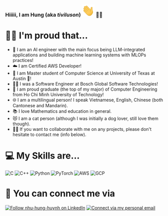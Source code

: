 ### Hiiiii, I am Hung (aka *tiviluson*)  <img src="/assets/wave.gif" width=40px> 👨‍💻 

<!--
**tiviluson/tiviluson** is a ✨ _special_ ✨ repository because its `README.md` (this file) appears on your GitHub profile.

Here are some ideas to get you started:

- 🔭 I’m currently working on ...
- 🌱 I’m currently learning ...
- 👯 I’m looking to collaborate on ...
- 🤔 I’m looking for help with ...
- 💬 Ask me about ...
- 📫 How to reach me: ...
- 😄 Pronouns: ...
- ⚡ Fun fact: ...
-->
# 🙆‍♂️ I'm proud that...
- 🤖 I am an AI engineer with the main focus being LLM-integrated applications and building machine learning systems with MLOPs practices!
- ☁️ I am Certified AWS Developer!
- 📜 I am Master student of Computer Science at University of Texas at Austin 🐂!
- 👨‍💻 I was a Software Engineer at Bosch Global Software Technologies!
- 📜 I am proud graduate (the top of my major) of Computer Engineering from Ho Chi Minh University of Technology!
- 🌐 I am a multilingual person! I speak Vietnamese, English, Chinese (both Cantonese and Mandarin).
- 📚 I love Mathematics and education in general.
- 😻 I am a cat person (although I was initially a dog lover, still love them though).
- 🤝🏼 If you want to collaborate with me on any projects, please don't hesitate to contact me (info below).

# 💻 My Skills are...
<img alt="C" src="https://img.shields.io/badge/C-%2300599C.svg?&style=flat&logo=c&logoColor=white"/> <img alt="C++" src="https://img.shields.io/badge/C++-%2300599C.svg?&style=flat&logo=c%2B%2B&ogoColor=white"/> <img alt="Python" src="https://img.shields.io/badge/Python-%2314354C.svg?&style=flat&logo=python&logoColor=white"/> <img alt="PyTorch" src="https://img.shields.io/badge/PyTorch-f3f3f3?style=flat&logo=pytorch&logoColor=orange" /> 	 <img alt="AWS" src="https://img.shields.io/badge/AWS-orange?style=plastic&logo=amazonwebservices" /> <img alt="GCP" src="https://img.shields.io/badge/GCP-blue?style=plastic&logo=googlecloud&logoColor=yellow" />

# 📇 You can connect me via
[<img src="https://img.shields.io/badge/linkedin-%230077B5.svg?&style=flat&logo=linkedin&logoColor=white" height="40em" align="center" alt="Follow nhu-hung-huynh on LinkedIn" title="Follow nhu-hung-huynh on LinkedIn"/>](https://linkedin.com/in/nhu-hung-huynh)
[<img src="https://img.shields.io/badge/Gmail-D14836?style=flat&logo=gmail&logoColor=white" height="40em" align="center" alt="Connect via my personal email" title="Connect via my personal email"/>](mailto:tiviluson@gmail.com)
